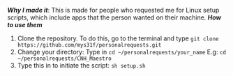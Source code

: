 ***Why I made it***: This is made for people who requested me for Linux setup scripts, which include apps that the person wanted on their machine.
***How to use them***
1. Clone the repository. To do this, go to the terminal and type `git clone https://github.com/mys31f/personalrequests.git`
2. Change your directory: Type in `cd ~/personalrequests/your_name` 
E.g: `cd ~/personalrequests/CNH_Maestro`
3. Type this in to initiate the script: `sh setup.sh`